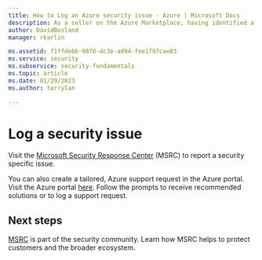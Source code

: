 ```yaml
---
title: How to Log an Azure security issue - Azure | Microsoft Docs
description: As a seller on the Azure Marketplace, having identified a potential security event, I need to know how to log an appropriate ticket.
author: DavidBosland
manager: rkarlin

ms.assetid: f1ffde66-98f0-4c3e-ad94-fee1f97cae03
ms.service: security
ms.subservice: security-fundamentals
ms.topic: article
ms.date: 01/29/2023
ms.author: terrylan

---
```

# Log a security issue

Visit the [Microsoft Security Response Center](https://msrc.microsoft.com/create-report) (MSRC) to report a security specific issue.

You can also create a tailored, Azure support request in the Azure portal. Visit the Azure portal [here](https://ms.portal.azure.com/#create/Microsoft.Support). Follow the prompts to receive recommended solutions or to log a support request.

## Next steps
[MSRC](https://msrc.microsoft.com/create-report) is part of the security community. Learn how MSRC helps to protect customers and the broader ecosystem.
